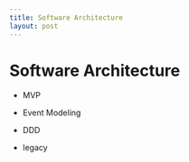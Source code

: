 ```yaml
---
title: Software Architecture
layout: post
---
```

      

# Software Architecture  

* MVP   

* Event Modeling   

* DDD   

* legacy   
